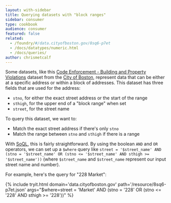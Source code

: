 ```yaml
---
layout: with-sidebar
title: Querying datasets with "block ranges"
sidebar: consumer
type: cookbook
audience: consumer
featured: false
related: 
  - /foundry/#/data.cityofboston.gov/8sq6-p7et
  - /docs/datatypes/numeric.html
  - /docs/queries/
author: chrismetcalf
---
```


Some datasets, like this [Code Enforcement - Building and Property Violations](https://data.cityofboston.gov/Permitting/Code-Enforcement-Building-and-Property-Violations/8sq6-p7et) dataset from the [City of Boston](http://data.cityofboston.gov), represent data that can be either at a specific address or within a block of addresses. This dataset has three fields that are used for the address:

- `stno`, for either the exact street address or the start of the range
- `sthigh`, for the upper end of a "block range" when set
- `street`, for the street name

To query this dataset, we want to:

- Match the exact street address if there's only `stno`
- Match the range between `stno` and `sthigh` if there is a range

With [SoQL](/docs/queries/), this is fairly straightforward. By using the boolean `AND` and `OR` operators, we can set up a `$where` query like `street = '$street_name' AND (stno = '$street_name' OR (stno <= '$street_name' AND sthigh >= '$street_name'))` (where `$street_name` and `$street_name` represent our input street name and number).

For example, here's the query for "228 Market":

{% include tryit.html domain='data.cityofboston.gov' path='/resource/8sq6-p7et.json' args="$where=street = 'Market' AND (stno = '228' OR (stno <= '228' AND sthigh >= '228'))" %}
